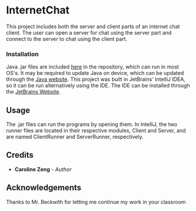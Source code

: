 # InternetChat
This project includes both the server and client parts of an internet
chat client.  The user can open a server for chat using the server part
and connect to the server to chat using the client part.

### Installation
Java .jar files are included [here](https://github.com/czeng18/InternetChat_v1.0/tree/master/InternetChat_v1.0/out/artifacts) in the repository, which can run in most
OS's.  It may be required to update Java on device, which can be updated
through the [Java website](https://java.com/en/).
This project was built in JetBrains' IntelliJ IDEA, so it can be run
alternatively using the IDE.  The IDE can be installed through
the [JetBrains Website](https://www.jetbrains.com/idea/).

## Usage
The .jar files can run the programs by opening them.  In IntelliJ, the
two runner files are located in their respective modules, Client and
Server, and are named ClientRunner and ServerRunner, respectively.

## Credits
* **Caroline Zeng** - *Author*
## Acknowledgements
Thanks to Mr. Beckwith for letting me continue my work in your classroom
